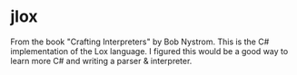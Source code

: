 # jlox
From the book "Crafting Interpreters" by Bob Nystrom.
This is the C# implementation of the Lox language.
I figured this would be a good way to learn more C# and writing a parser & interpreter.

